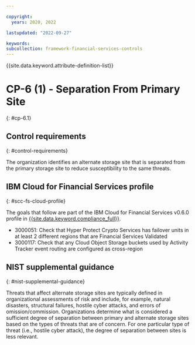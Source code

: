 ```yaml
---

copyright:
  years: 2020, 2022

lastupdated: "2022-09-27"

keywords: 
subcollection: framework-financial-services-controls
---
```


{{site.data.keyword.attribute-definition-list}}

         
# CP-6 (1) - Separation From Primary Site
{: #cp-6.1}

## Control requirements
{: #control-requirements}

The organization identifies an alternate storage site that is separated from the primary storage site to reduce susceptibility to the same threats.

## IBM Cloud for Financial Services profile
{: #scc-fs-cloud-profile}

The goals that follow are part of the IBM Cloud for Financial Services v0.6.0 profile in [{{site.data.keyword.compliance_full}}](/docs/security-compliance?topic=security-compliance-getting-started).

- 3000051: Check that Hyper Protect Crypto Services has failover units in at least 2 different regions that are Financial Services Validated 
- 3000117: Check that any Cloud Object Storage buckets used by Activity Tracker event routing are configured as cross-region

## NIST supplemental guidance
{: #nist-supplemental-guidance}

Threats that affect alternate storage sites are typically defined in organizational assessments of risk and include, for example, natural disasters, structural failures, hostile cyber attacks, and errors of omission/commission. Organizations determine what is considered a sufficient degree of separation between primary and alternate storage sites based on the types of threats that are of concern. For one particular type of threat (i.e., hostile cyber attack), the degree of separation between sites is less relevant.



